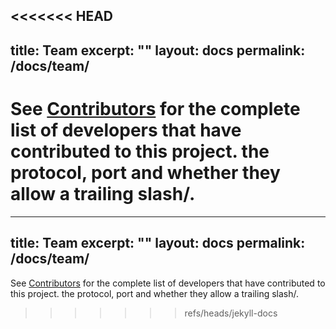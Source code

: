 <<<<<<< HEAD
---
title: Team
excerpt: ""
layout: docs
permalink: /docs/team/
---
See [Contributors](../../graphs/contributors) for the complete list of developers that have contributed to this project.
the protocol, port and whether they allow a trailing slash/.
=======
---
title: Team
excerpt: ""
layout: docs
permalink: /docs/team/
---
See [Contributors](../../graphs/contributors) for the complete list of developers that have contributed to this project.
the protocol, port and whether they allow a trailing slash/.
>>>>>>> refs/heads/jekyll-docs
